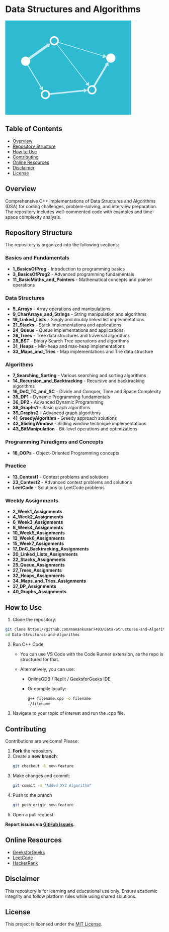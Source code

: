 # Data Structures and Algorithms

![DSA Animation](./animation.gif)

## Table of Contents

- [Overview](#overview)
- [Repository Structure](#repository-structure)
- [How to Use](#how-to-use)
- [Contributing](#contributing)
- [Online Resources](#online-resources)
- [Disclaimer](#disclaimer)
- [License](#license)

## Overview

Comprehensive C++ implementations of Data Structures and Algorithms (DSA) for coding challenges, problem-solving, and interview preparation. The repository includes well-commented code with examples and time-space complexity analysis.

## Repository Structure

The repository is organized into the following sections:

### Basics and Fundamentals
- **1_BasicsOfProg** - Introduction to programming basics
- **3_BasicsOfProg2** - Advanced programming fundamentals
- **11_BasicMaths_and_Pointers** - Mathematical concepts and pointer operations

### Data Structures
- **5_Arrays** - Array operations and manipulations
- **9_CharArrays_and_Strings** - String manipulation and algorithms
- **19_Linked_Lists** - Singly and doubly linked list implementations
- **21_Stacks** - Stack implementations and applications
- **24_Queue** - Queue implementations and applications
- **26_Trees** - Tree data structures and traversal algorithms
- **28_BST** - Binary Search Tree operations and algorithms
- **31_Heaps** - Min-heap and max-heap implementations
- **33_Maps_and_Tries** - Map implementations and Trie data structure

### Algorithms
- **7_Searching_Sorting** - Various searching and sorting algorithms
- **14_Recursion_and_Backtracking** - Recursive and backtracking algorithms
- **16_DnC_TC_and_SC** - Divide and Conquer, Time and Space Complexity
- **35_DP1** - Dynamic Programming fundamentals
- **36_DP2** - Advanced Dynamic Programming
- **38_Graphs1** - Basic graph algorithms
- **39_Graphs2** - Advanced graph algorithms
- **41_GreedyAlgorithm** - Greedy approach solutions
- **42_SlidingWindow** - Sliding window technique implementations
- **43_BitManipulation** - Bit-level operations and optimizations

### Programming Paradigms and Concepts
- **18_OOPs** - Object-Oriented Programming concepts

### Practice
- **13_Contest1** - Contest problems and solutions
- **23_Contest2** - Advanced contest problems and solutions
- **LeetCode** - Solutions to LeetCode problems

### Weekly Assignments
- **2_Week1_Assignments**
- **4_Week2_Assignments**
- **6_Week3_Assignments**
- **8_Week4_Assignments**
- **10_Week5_Assignments**
- **12_Week6_Assignments**
- **15_Week7_Assignments**
- **17_DnC_Backtracking_Assignments**
- **20_Linked_Lists_Assignments**
- **22_Stacks_Assignments**
- **25_Queue_Assignments**
- **27_Trees_Assignments**
- **32_Heaps_Assignments**
- **34_Maps_and_Tries_Assignments**
- **37_DP_Assignments**
- **40_Graphs_Assignments**

## How to Use

1. Clone the repository:
```bash
git clone https://github.com/manankumar7403/Data-Structures-and-Algorithms.git
cd Data-Structures-and-Algorithms
```

2. Run C++ Code:
    - You can use VS Code with the Code Runner extension, as the repo is structured for that.

    - Alternatively, you can use:

        - OnlineGDB / Replit / GeeksforGeeks IDE

        - Or compile locally:
            ```bash
            g++ filename.cpp -o filename
            ./filename
            ```

3. Navigate to your topic of interest and run the .cpp file.


## Contributing

Contributions are welcome! Please:
1. **Fork** the repository.
2. Create a **new branch**:  
   ```bash
   git checkout -b new-feature
   ```
3. Make changes and commit:
   ```bash
   git commit -m "Added XYZ Algorithm"
   ```
4. Push to the branch
   ```bash
   git push origin new-feature
   ```
5. Open a pull request.

**Report issues via [GitHub Issues](https://github.com/manankumar7403/Data-Structures-and-Algorithms/issues).**


## Online Resources
- [GeeksforGeeks](https://www.geeksforgeeks.org/)
- [LeetCode](https://leetcode.com/)
- [HackerRank](https://www.hackerrank.com/)


## Disclaimer

This repository is for learning and educational use only. Ensure academic integrity and follow platform rules while using shared solutions.

## License

This project is licensed under the [MIT License](LICENSE).
